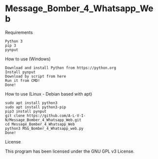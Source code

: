 # Message_Bomber_4_Whatsapp_Web

Requirements

    Python 3
    pip 3
    pynput
    
How to use (Windows)

    Download and install Python from https://python.org
    Install pynput 
    Download by script from here
    Run it from CMD!
    Done!

How to use (Linux - Debian based with apt)

    sudo apt install python3
    sudo apt install python3-pip
    pip3 install pynput
    git clone https://github.com/A-L-V-I-N/Message_Bomber_4_Whatsapp_Web.git
    cd Message_Bomber_4_Whatsapp_Web 
    python3 MSG_Bomber_4_Whatsapp_web.py
    Done!

License

This program has been licensed under the GNU GPL v3 License.
